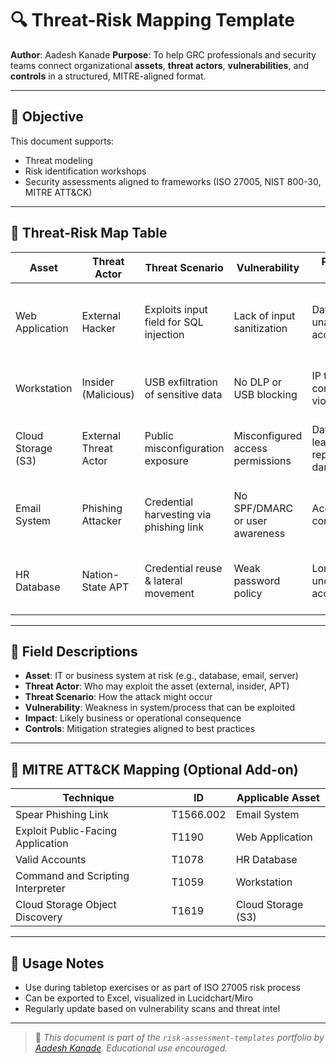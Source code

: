 # 🔍 Threat-Risk Mapping Template

**Author**: Aadesh Kanade
**Purpose**: To help GRC professionals and security teams connect organizational **assets**, **threat actors**, **vulnerabilities**, and **controls** in a structured, MITRE-aligned format.

---

## 🎯 Objective

This document supports:

* Threat modeling
* Risk identification workshops
* Security assessments aligned to frameworks (ISO 27005, NIST 800-30, MITRE ATT\&CK)

---

## 📌 Threat-Risk Map Table

| **Asset**          | **Threat Actor**      | **Threat Scenario**                     | **Vulnerability**                | **Potential Impact**              | **Mitigation / Controls**                      |
| ------------------ | --------------------- | --------------------------------------- | -------------------------------- | --------------------------------- | ---------------------------------------------- |
| Web Application    | External Hacker       | Exploits input field for SQL injection  | Lack of input sanitization       | Data theft, unauthorized access   | Input validation, WAF, secure coding practices |
| Workstation        | Insider (Malicious)   | USB exfiltration of sensitive data      | No DLP or USB blocking           | IP theft, compliance violation    | Endpoint protection, DLP, user training        |
| Cloud Storage (S3) | External Threat Actor | Public misconfiguration exposure        | Misconfigured access permissions | Data leakage, reputational damage | IAM hardening, S3 bucket policy review         |
| Email System       | Phishing Attacker     | Credential harvesting via phishing link | No SPF/DMARC or user awareness   | Account compromise                | Email filters, security awareness, MFA         |
| HR Database        | Nation-State APT      | Credential reuse & lateral movement     | Weak password policy             | Long-term undetected access       | MFA, strong password policy, EDR alerts        |

---

## 📘 Field Descriptions

* **Asset**: IT or business system at risk (e.g., database, email, server)
* **Threat Actor**: Who may exploit the asset (external, insider, APT)
* **Threat Scenario**: How the attack might occur
* **Vulnerability**: Weakness in system/process that can be exploited
* **Impact**: Likely business or operational consequence
* **Controls**: Mitigation strategies aligned to best practices

---

## 🎯 MITRE ATT\&CK Mapping (Optional Add-on)

| **Technique**                     | **ID**    | **Applicable Asset** |
| --------------------------------- | --------- | -------------------- |
| Spear Phishing Link               | T1566.002 | Email System         |
| Exploit Public-Facing Application | T1190     | Web Application      |
| Valid Accounts                    | T1078     | HR Database          |
| Command and Scripting Interpreter | T1059     | Workstation          |
| Cloud Storage Object Discovery    | T1619     | Cloud Storage (S3)   |

---

## 🧩 Usage Notes

* Use during tabletop exercises or as part of ISO 27005 risk process
* Can be exported to Excel, visualized in Lucidchart/Miro
* Regularly update based on vulnerability scans and threat intel

---

> 📌 *This document is part of the `risk-assessment-templates` portfolio by [Aadesh Kanade](https://github.com/aadeshkanade). Educational use encouraged.*
